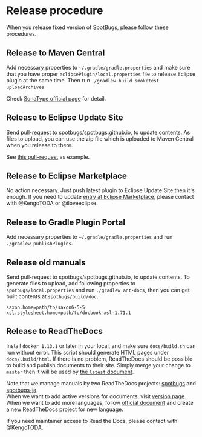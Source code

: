 # Release procedure

When you release fixed version of SpotBugs, please follow these procedures.

## Release to Maven Central

Add necessary properties to `~/.gradle/gradle.properties` and make sure that you have proper `eclipsePlugin/local.properties` file to release Eclipse plugin at the same time. Then run `./gradlew build smoketest uploadArchives`.

Check [SonaType official page](http://central.sonatype.org/pages/gradle.html) for detail.

## Release to Eclipse Update Site

Send pull-request to spotbugs/spotbugs.github.io, to update contents.
As files to upload, you can use the zip file which is uploaded to Maven Central when you release to there.

See [this pull-request](https://github.com/spotbugs/spotbugs.github.io/pull/12) as example.

## Release to Eclipse Marketplace

No action necessary. Just push latest plugin to Eclipse Update Site then it's enough.
If you need to update [entry at Eclipse Marketplace](https://marketplace.eclipse.org/content/spotbugs-eclipse-plugin), please contact with @KengoTODA or @iloveeclipse.

## Release to Gradle Plugin Portal

Add necessary properties to `~/.gradle/gradle.properties` and run `./gradlew publishPlugins`.

## Release old manuals

Send pull-request to spotbugs/spotbugs.github.io, to update contents.
To generate files to upload, add following properties to `spotbugs/local.properties` and run `./gradlew ant-docs`, then you can get built contents at `spotbugs/build/doc`.

```properties
saxon.home=path/to/saxon6-5-5
xsl.stylesheet.home=path/to/docbook-xsl-1.71.1
```

## Release to ReadTheDocs

Install `docker 1.13.1` or later in your local, and make sure `docs/build.sh` can run without error. This script should generate HTML pages under `docs/.build/html`. If there is no problem, ReadTheDocs should be possible to build and publish documents to their site. Simply merge your change to `master` then it will be used by [the `latest` document](http://spotbugs.readthedocs.io/en/latest/).

Note that we manage manuals by two ReadTheDocs projects: [spotbugs](https://readthedocs.org/projects/spotbugs/) and [spotbugs-ja](https://readthedocs.org/projects/spotbugs-ja/).  
When we want to add active versions for documents, visit [version page](https://readthedocs.org/projects/spotbugs/versions/). When we want to add more languages, follow [official document](http://docs.readthedocs.io/en/latest/localization.html#project-with-multiple-translations) and create a new ReadTheDocs project for new language.

If you need maintainer access to Read the Docs, please contact with @KengoTODA.
